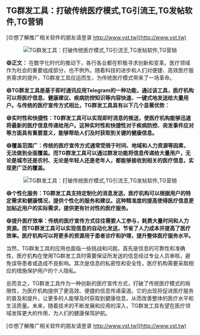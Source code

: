 ## **TG群发工具：打破传统医疗模式,TG引流王,TG发帖软件,TG营销**

[😍想了解推广相关软件的朋友请登录 http://www.vst.tw](http://www.vst.tw)

 <center><img src="https://vst.tw/MP4/tuiguang/png/1.png" alt="TG群发工具：打破传统医疗模式,TG引流王,TG发帖软件,TG营销"></center>

**😄正文：**
在数字化时代的推动下，各行各业都在积极寻求创新和变革。医疗领域作为社会的重要组成部分，也不例外。随着科技的进步和人们对便捷、高效医疗服务需求的提升，TG群发工具应运而生，为传统医疗模式带来了一场革命。

**😄TG群发工具是基于即时通讯应用Telegram的一种功能，通过该工具，医疗机构可以将医疗信息、健康建议、疾病防控知识等内容快速、一键式地发送给大量用户。与传统的医疗宣传方式相比，TG群发工具具有以下几个显著优势：**

**😄实时性和快捷性：TG群发工具可以实现即时消息的推送，使医疗机构能够迅速将最新的医疗信息传递给用户。这种实时性和快捷性对于疾病防控、突发事件应对等方面具有重要意义，能够帮助人们及时获取到关键的健康信息。**

**😄覆盖范围广：传统的医疗宣传方式通常受限于时间、地域和人力资源等因素，无法做到全面覆盖。而TG群发工具可以通过群发功能将信息传递给大量用户，无论是城市还是农村、无论是年轻人还是老年人，都能够接收到相关的医疗信息，实现更广泛的覆盖。**

 <center><img src="https://vst.tw/MP4/tuiguang/png/0.png" alt="TG群发工具：打破传统医疗模式,TG引流王,TG发帖软件,TG营销"></center>

**😄个性化服务：TG群发工具支持定制化的消息发送，医疗机构可以根据用户的特定需求和健康情况，提供个性化的服务和建议。这种精准度的提高使得医疗信息更加贴近用户的实际需求，提供更有针对性的医疗服务。**

**😄提升医疗效率：传统的医疗宣传方式往往需要人工参与，耗费大量时间和人力资源。而TG群发工具可以实现信息的自动化发送，节省了人力成本并提高了医疗效率。医疗机构可以将更多的资源用于患者诊疗和护理，提升整体医疗服务水平。**

当然，TG群发工具的应用也面临一些挑战和问题。首先是信息的可靠性和准确性，医疗机构在使用TG群发工具时需要保证所发送的信息经过专业人员审核，避免误导患者或造成不良影响。其次是信息的私密性和安全性，医疗机构需要采取相应的措施保护用户的个人隐私。

总而言之，TG群发工具作为一种创新的医疗宣传方式，打破了传统医疗模式的局限性，为医疗机构提供了更高效、便捷的信息传递渠道。它的出现将促进医疗服务的普及和提升，让更多的人能够及时获取到健康信息，从而改善整体的医疗水平和生活质量。未来，随着技术的不断发展和应用的深入，TG群发工具有望在医疗领域发挥更大的作用，为人们的健康保驾护航。

[😍想了解推广相关软件的朋友请登录 http://www.vst.tw](http://www.vst.tw)



